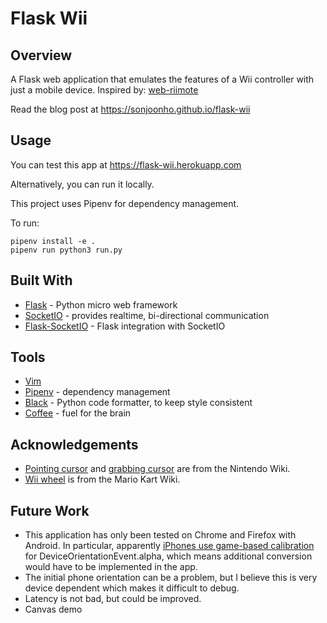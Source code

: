 # Flask Wii

## Overview

A Flask web application that emulates the features of a Wii controller with just a mobile device. Inspired by: [web-riimote](https://github.com/konaraddio/web-riimote)

Read the blog post at <https://sonjoonho.github.io/flask-wii>

## Usage

You can test this app at <https://flask-wii.herokuapp.com>

Alternatively, you can run it locally.

This project uses Pipenv for dependency management.

To run:

```
pipenv install -e .
pipenv run python3 run.py
```

## Built With

- [Flask](https://github.com/pallets/flask) - Python micro web framework
- [SocketIO](https://socket.io/) - provides realtime, bi-directional communication
- [Flask-SocketIO](https://github.com/miguelgrinberg/Flask-SocketIO) - Flask integration with SocketIO

## Tools
- [Vim](https://www.vim.org/)
- [Pipenv](https://github.com/pypa/pipenv) - dependency management
- [Black](https://github.com/ambv/black) - Python code formatter, to keep style consistent
- [Coffee](https://en.wikipedia.org/wiki/Coffee) - fuel for the brain

## Acknowledgements

- [Pointing cursor](http://nintendo.wikia.com/wiki/File:Cursor_-_Pointing.svg) and [grabbing cursor](http://nintendo.wikia.com/wiki/File:Cursor_-_Grabbing.svg) are from the Nintendo Wiki.
- [Wii wheel](http://mariokartwii.wikia.com/wiki/Wii_Remote) is from the Mario Kart Wiki.

## Future Work 

- This application has only been tested on Chrome and Firefox with Android. In particular, apparently [iPhones use game-based calibration](https://www.w3.org/2008/geolocation/wiki/images/e/e0/Device_Orientation_%27alpha%27_Calibration-_Implementation_Status_and_Challenges.pdf) for DeviceOrientationEvent.alpha, which means additional conversion would have to be implemented in the app.
- The initial phone orientation can be a problem, but I believe this is very device dependent which makes it difficult to debug.
- Latency is not bad, but could be improved.
- Canvas demo





